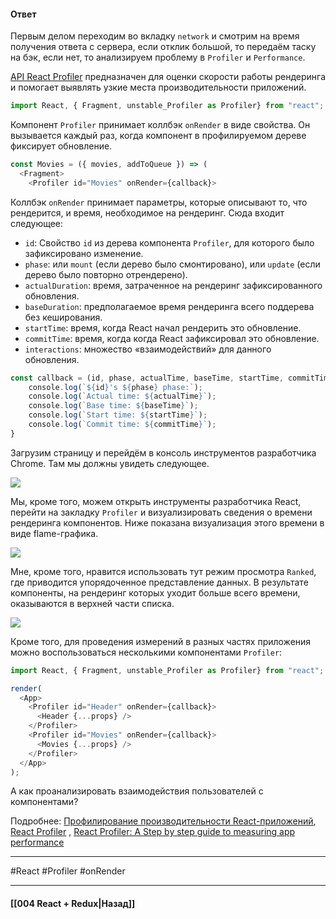 #### Ответ

Первым делом переходим во вкладку `network` и смотрим на время получения ответа с сервера, если отклик большой, то передаём таску на бэк, если нет, то анализируем проблему в `Profiler` и `Performance`.

[API React Profiler](https://reactjs.org/docs/profiler.html) предназначен для оценки скорости работы рендеринга и помогает выявлять узкие места производительности приложений.  
  
```jsx
import React, { Fragment, unstable_Profiler as Profiler} from "react";
```

Компонент `Profiler` принимает коллбэк `onRender` в виде свойства. Он вызывается каждый раз, когда компонент в профилируемом дереве фиксирует обновление.  
  
```jsx
const Movies = ({ movies, addToQueue }) => (
  <Fragment>
    <Profiler id="Movies" onRender={callback}>
``````

Коллбэк `onRender` принимает параметры, которые описывают то, что рендерится, и время, необходимое на рендеринг. Сюда входит следующее:  
- `id`: Свойство `id` из дерева компонента `Profiler`, для которого было зафиксировано изменение.
- `phase`: или `mount` (если дерево было смонтировано), или `update` (если дерево было повторно отрендерено).
- `actualDuration`: время, затраченное на рендеринг зафиксированного обновления.
- `baseDuration`: предполагаемое время рендеринга всего поддерева без кеширования.
- `startTime`: время, когда React начал рендерить это обновление.
- `commitTime`: время, когда когда React зафиксировал это обновление.
- `interactions`: множество «взаимодействий» для данного обновления.

```jsx
const callback = (id, phase, actualTime, baseTime, startTime, commitTime) => {
    console.log(`${id}'s ${phase} phase:`);
    console.log(`Actual time: ${actualTime}`);
    console.log(`Base time: ${baseTime}`);
    console.log(`Start time: ${startTime}`);
    console.log(`Commit time: ${commitTime}`);
}
```

Загрузим страницу и перейдём в консоль инструментов разработчика Chrome. Там мы должны увидеть следующее.  
  
![](https://habrastorage.org/r/w1560/getpro/habr/post_images/cc8/baf/9c9/cc8baf9c9500419f587874bae69acf96.jpg)

Мы, кроме того, можем открыть инструменты разработчика React, перейти на закладку `Profiler` и визуализировать сведения о времени рендеринга компонентов. Ниже показана визуализация этого времени в виде flame-графика.  

![](https://habrastorage.org/r/w1560/getpro/habr/post_images/c56/138/d61/c56138d6154866df33b45014966aa2cb.jpg)

Мне, кроме того, нравится использовать тут режим просмотра `Ranked`, где приводится упорядоченное представление данных. В результате компоненты, на рендеринг которых уходит больше всего времени, оказываются в верхней части списка.  
  
![](https://habrastorage.org/r/w1560/getpro/habr/post_images/224/324/1b6/2243241b6de115dbbd7c0a94270d3868.jpg)

Кроме того, для проведения измерений в разных частях приложения можно воспользоваться несколькими компонентами `Profiler`:  
  
```jsx
import React, { Fragment, unstable_Profiler as Profiler} from "react";

render(
  <App>
    <Profiler id="Header" onRender={callback}>
      <Header {...props} />
    </Profiler>
    <Profiler id="Movies" onRender={callback}>
      <Movies {...props} />
    </Profiler>
  </App>
);
```

А как проанализировать взаимодействия пользователей с компонентами?

Подробнее: [Профилирование производительности React-приложений](https://habr.com/ru/companies/ruvds/articles/497988/), [React Profiler](https://ru.legacy.reactjs.org/blog/2018/09/10/introducing-the-react-profiler.html) , [React Profiler: A Step by step guide to measuring app performance](https://deadsimplechat.com/blog/react-profiler/)

____
#React #Profiler #onRender

____

#### [[004 React + Redux|Назад]]